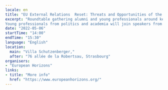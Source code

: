 ```yaml
---
locale: en
title: "EU External Relations  Reset: Threats and Opportunities of the New Multilateral Order"
excerpt: "Roundtable gathering alumni and young professionals around key areas of development for the EU external actions.
Young professionals from politics and academia will join speakers from our network in a panel discussion to shed light on European challenges in the realms of Democracy, Security and Defence, Enlargement, and Internet Governance."
date: "2022-05-06"
startTime: "14:00"
endTime: "15:30"
language: "English"
location:
  main: "Villa Schutzenberger,"
  after: "76 allée de la Robertsau, Strasbourg"
organisers:
- "European Horizons"
links:
- title: "More info"
  href: "https://www.europeanhorizons.org/"
---
```

